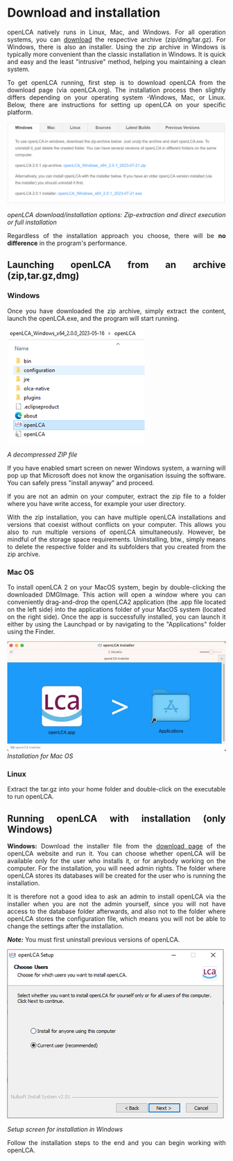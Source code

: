 <div style='text-align: justify;'>

# Download and installation

openLCA natively runs in Linux, Mac, and Windows. For all operation systems, you can [download](<http://www.openlca.org/downloads>) the respective archive (zip/dmg/tar.gz). For Windows, there is also an installer. Using the zip archive in Windows is typically more convenient than the classic installation in Windows. It is quick and easy and the least "intrusive" method, helping you maintaining a clean system.

To get openLCA running, first step is to download openLCA from the download page (via openLCA.org). The installation process then slightly differs depending on your operating system -Windows, Mac, or Linux. Below, there are instructions for setting up openLCA on your specific platform.

![](../media/installation_readme.png)

_openLCA download/installation options: Zip-extraction and direct execution or full installation_

Regardless of the installation approach you choose, there will be **no difference** in the program's performance. 


## Launching openLCA from an archive (zip,tar.gz,dmg)

### **Windows** 
Once you have downloaded the zip archive, simply extract the content, launch the openLCA.exe, and the program will start running. 

![](../media/download_olca_2.png)  

_A decompressed ZIP file_

If you have enabled smart screen on newer Windows system, a warning will pop up that Microsoft does not know the organisation issuing the software. You can safely press "install anyway" and proceed. 

If you are not an admin on your computer, extract the zip file to a folder where you have write access, for example your user directory.

With the zip installation, you can have multiple openLCA installations and versions that coexist without conflicts on your computer. This allows you also to run multiple versions of openLCA simultaneously. However, be mindful of the storage space requirements. Uninstalling, btw., simply means to delete the respective folder and its subfolders that you created from the zip archive.

### **Mac OS** 
To install openLCA 2 on your MacOS system, begin by double-clicking the downloaded DMGImage. This action will open a window where you can conveniently drag-and-drop the openLCA2 application (the .app file located on the left side) into the applications folder of your MacOS system (located on the right side). Once the app is successfully installed, you can launch it either by using the Launchpad or by navigating to the "Applications" folder using the Finder.

![](../media/mac.png)  
_Installation for Mac OS_

### **Linux**
Extract the tar.gz into your home folder and double-click on the executable to run openLCA.

## Running openLCA with installation (only Windows)

**Windows:** Download the installer file from the [download page](http://www.openlca.org/downloads) of the openLCA website and run it. You can choose whether openLCA will be available only for the user who installs it, or for anybody working on the computer. For the installation, you will need admin rights. The folder where openLCA stores its databases will be created for the user who is running the installation. 

It is therefore not a good idea to ask an admin to install openLCA via the installer when you are not the admin yourself, since you will not have access to the database folder afterwards, and also not to the folder where openLCA stores the configuration file, which means you will not be able to change the settings after the installation. 

**_Note:_** You must first uninstall previous versions of openLCA.

![](../media/openlca_installer.png)  

_Setup screen for installation in Windows_

Follow the installation steps to the end and you can begin working with openLCA.

</div>